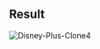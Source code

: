 ## Result
![Disney-Plus-Clone4](https://github.com/user-attachments/assets/91d848a8-37ac-43ba-8038-ceeeb47e82a9)
